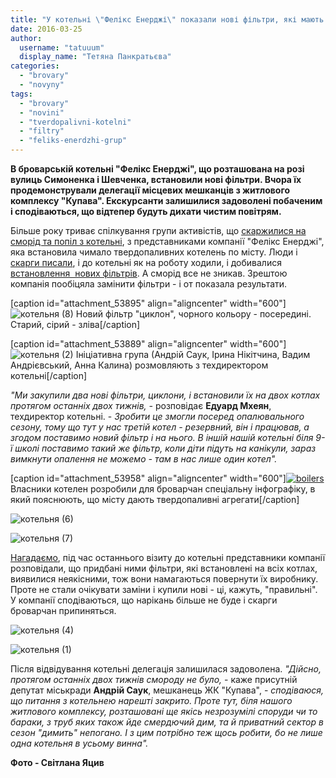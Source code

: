 ```yaml
---
title: "У котельні \"Фелікс Енерджі\" показали нові фільтри, які мають захистити броварчан від диму"
date: 2016-03-25
author: 
  username: "tatuuum"
  display_name: "Тетяна Панкратьєва"
categories: 
  - "brovary"
  - "novyny"
tags: 
  - "brovary"
  - "novini"
  - "tverdopalivni-kotelni"
  - "filtry"
  - "feliks-enerdzhi-grup"
---
```


**В броварській котельні "Фелікс Енерджі", що розташована на розі вулиць Симоненка і Шевченка, встановили нові фільтри. Вчора їх продемонстрували делегації місцевих мешканців з житлового комплексу "Купава". Екскурсанти залишилися задоволені побаченим і сподіваються, що відтепер будуть дихати чистим повітрям.**

Більше року триває спілкування групи активістів, що [скаржилися на сморід та попіл з котельні](https://mpz.brovary.org/tverdopalivni-kotelni-u-brovarah-meshkantsi-skarzhatsya-chinovniki-bachat-perspektivu/), з представниками компанії "Фелікс Енерджі", яка встановила чимало твердопаливних котелень по місту. Люди і [скарги писали](https://mpz.brovary.org/brovarchani-napisali-skargu-na-smorid-vid-kotelni-shho-z-tsogo-viyshlo/), і до котельні як на роботу ходили, і добивалися [встановлення  нових фільтрів](https://mpz.brovary.org/u-tverdopalyvnij-kotelni-na-symonenka-vstanovleno-dodatkovyj-filtr-dlya-ochyshhennya-povitrya/). А сморід все не зникав. Зрештою компанія пообіцяла замінити фільтри - і от показала результати.

\[caption id="attachment\_53895" align="aligncenter" width="600"\]![котельня (8)](https://mpz.brovary.org/wp-content/uploads/2016/03/kotelnya-8.jpg) Новий фільтр "циклон", чорного кольору - посередині. Старий, сірий - зліва\[/caption\]

\[caption id="attachment\_53889" align="aligncenter" width="600"\]![котельня (2)](https://mpz.brovary.org/wp-content/uploads/2016/03/kotelnya-2.jpg) Ініціативна група (Андрій Саук, Ірина Нікітчина, Вадим Андрієвський, Анна Калина) розмовляють з техдиректором котельні\[/caption\]

_"Ми закупили два нові фільтри, циклони, і встановили їх на двох котлах протягом останніх двох тижнів, -_ розповідає **Едуард Мхеян**, техдиректор котельні. - _Зробити це змогли посеред опалювального сезону, тому що тут у нас третій котел - резервний, він і працював, а згодом поставимо новий фільтр і на нього. В іншій нашій котельні біля 9-ї школі поставимо такий же фільтр, коли діти підуть на канікули, зараз вимкнути опалення не можемо - там в нас лише один котел"._ 

\[caption id="attachment\_53958" align="aligncenter" width="600"\][![boilers](https://mpz.brovary.org/wp-content/uploads/2016/03/boilers.png)](https://mpz.brovary.org/wp-content/uploads/2016/03/boilers.png) Власники котелен розробили для броварчан спеціальну інфографіку, в який пояснюють, що місту дають твердопаливні агрегати\[/caption\]

![котельня (6)](https://mpz.brovary.org/wp-content/uploads/2016/03/kotelnya-6.jpg)

![котельня (7)](https://mpz.brovary.org/wp-content/uploads/2016/03/kotelnya-7.jpg)

[Нагадаємо](https://mpz.brovary.org/novi-kotelni-dovodyat-brovarchan-do-kypinnya-lyudy-vymagayut-prypynyty-travlyu-chornym-dymom/), під час останнього візиту до котельні представники компанії розповідали, що придбані ними фільтри, які встановлені на всіх котлах, виявилися неякісними, тож вони намагаються повернути їх виробнику. Проте не стали очікувати заміни і купили нові - ці, кажуть, "правильні". У компанії сподіваються, що нарікань більше не буде і скарги броварчан припиняться.

![котельня (4)](https://mpz.brovary.org/wp-content/uploads/2016/03/kotelnya-4.jpg)

![котельня (1)](https://mpz.brovary.org/wp-content/uploads/2016/03/kotelnya-1.jpg)

Після відвідування котельні делегація залишилася задоволена. _"Дійсно, протягом останніх двох тижнів смороду не було,_ - каже присутній депутат міськради **Андрій Саук**, мешканець ЖК "Купава", - _сподіваюся, що питання з котельнею нарешті закрито. Проте тут, біля нашого житлового комплексу, розташовані ще якісь незрозумілі споруди чи то бараки, з труб яких також йде смердючий дим, та й приватний сектор в сезон "димить" непогано. І з цим потрібно теж щось робити, бо не лише одна котельня в усьому винна"._

**Фото - Світлана Яцив**
